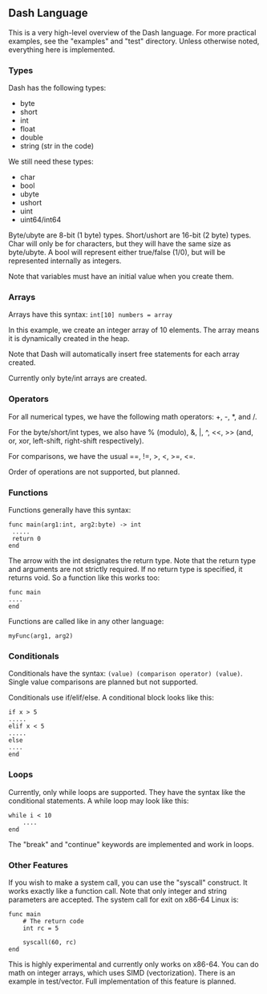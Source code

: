 ## Dash Language

This is a very high-level overview of the Dash language. For more practical examples, see the "examples" and "test" directory. Unless otherwise noted, everything here is implemented.

### Types

Dash has the following types:

* byte
* short
* int
* float
* double
* string (str in the code)

We still need these types:

* char
* bool
* ubyte
* ushort
* uint
* uint64/int64

Byte/ubyte are 8-bit (1 byte) types. Short/ushort are 16-bit (2 byte) types. Char will only be for characters, but they will have the same size as byte/ubyte. A bool will represent either true/false (1/0), but will be represented internally as integers.

Note that variables must have an initial value when you create them.

### Arrays

Arrays have this syntax: ```int[10] numbers = array```

In this example, we create an integer array of 10 elements. The array means it is dynamically created in the heap.

Note that Dash will automatically insert free statements for each array created.

Currently only byte/int arrays are created.

### Operators

For all numerical types, we have the following math operators: +, -, *, and /.

For the byte/short/int types, we also have % (modulo), &, |, ^,  <<, >> (and, or, xor, left-shift, right-shift respectively).

For comparisons, we have the usual ==, !=, >, <, >=, <=. 

Order of operations are not supported, but planned.

### Functions

Functions generally have this syntax:

```
func main(arg1:int, arg2:byte) -> int
 .....
 return 0
end
```

The arrow with the int designates the return type. Note that the return type and arguments are not strictly required. If no return type is specified, it returns void. So a function like this works too:

```
func main
....
end
```

Functions are called like in any other language:

```
myFunc(arg1, arg2)
```

### Conditionals

Conditionals have the syntax: ```(value) (comparison operator) (value)```. Single value comparisons are planned but not supported.

Conditionals use if/elif/else. A conditional block looks like this:

```
if x > 5  
.....
elif x < 5
.....
else
....
end
```

### Loops

Currently, only while loops are supported. They have the syntax like the conditional statements. A while loop may look like this:

```
while i < 10
    ....
end
```

The "break" and "continue" keywords are implemented and work in loops.

### Other Features

If you wish to make a system call, you can use the "syscall" construct. It works exactly like a function call. Note that only integer and string parameters are accepted. The system call for exit on x86-64 Linux is:

```
func main
    # The return code
    int rc = 5
    
    syscall(60, rc)
end
```

This is highly experimental and currently only works on x86-64. You can do math on integer arrays, which uses SIMD (vectorization). There is an example in test/vector. Full implementation of this feature is planned.

